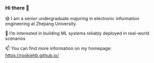 ### Hi there 👋

😄 I am a senior undergraduate majoring in electronic information engineering at Zhejiang University.

🌱 I’m interested in building ML systems reliably deployed in real-world scenarios

📫 You can find more information on my homepage: https://rookiehb.github.io/

<!--
**rookiehb/rookiehb** is a ✨ _special_ ✨ repository because its `README.md` (this file) appears on your GitHub profile.

Here are some ideas to get you started:

- 🔭 I’m currently working on ...
- 🌱 I’m currently learning ...
- 👯 I’m looking to collaborate on ...
- 🤔 I’m looking for help with ...
- 💬 Ask me about ...
- 📫 How to reach me: ...
- 😄 Pronouns: ...
- ⚡ Fun fact: ...
-->
